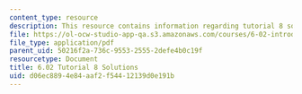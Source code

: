 ```yaml
---
content_type: resource
description: This resource contains information regarding tutorial 8 solutions.
file: https://ol-ocw-studio-app-qa.s3.amazonaws.com/courses/6-02-introduction-to-eecs-ii-digital-communication-systems-fall-2012/d06ec8894e84aaf2f54412139d0e191b_MIT6_02F12_tutor08_sol.pdf
file_type: application/pdf
parent_uid: 50216f2a-736c-9553-2555-2defe4b0c19f
resourcetype: Document
title: 6.02 Tutorial 8 Solutions
uid: d06ec889-4e84-aaf2-f544-12139d0e191b
---
```

